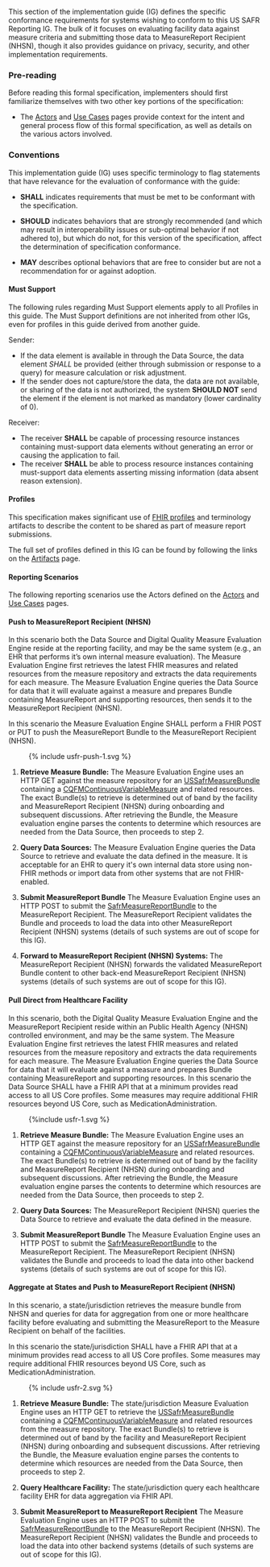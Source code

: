 This section of the implementation guide (IG) defines the specific conformance requirements for systems wishing to conform to this US SAFR Reporting IG. The bulk of it focuses on evaluating facility data against measure criteria and submitting those data to MeasureReport Recipient (NHSN), though it also provides guidance on privacy, security, and other implementation requirements.

### Pre-reading

Before reading this formal specification, implementers should first familiarize themselves with two other key portions of the specification:

* The [Actors](actors.html) and [Use Cases](usecases.html) pages provide context for the intent and general process flow of this formal specification, as well as details on the various actors involved.


### Conventions

This implementation guide (IG) uses specific terminology to flag statements that have relevance for the evaluation of conformance with the guide:

* **SHALL** indicates requirements that must be met to be conformant with the specification.

* **SHOULD** indicates behaviors that are strongly recommended (and which may result in interoperability issues or sub-optimal behavior if not adhered to), but which do not, for this version of the specification, affect the determination of specification conformance.

* **MAY** describes optional behaviors that are free to consider but are not a recommendation for or against adoption.

#### Must Support ###

The following rules regarding Must Support  elements apply to all Profiles in this guide. The Must Support definitions are not inherited from other IGs, even for profiles in this guide derived from another guide.

Sender:

* If the data element is available in through the Data Source, the data element *SHALL* be provided (either through submission or response to a query) for measure calculation or risk adjustment.
* If the sender does not capture/store the data, the data are not available, or sharing of the data is not authorized, the system **SHOULD NOT** send the element if the element is not marked as mandatory (lower cardinality of 0).

Receiver: 

* The receiver **SHALL** be capable of processing resource instances containing must-support data elements without generating an error or causing the application to fail.
* The receiver **SHALL** be able to process resource instances containing must-support data elements asserting missing information (data absent reason extension).

#### Profiles

This specification makes significant use of [FHIR profiles]({{site.data.fhir.path}}profiling.html) and terminology artifacts to describe the content to be shared as part of measure report submissions.

The full set of profiles defined in this IG can be found by following the links on the [Artifacts](artifacts.html) page.

#### Reporting Scenarios

The following reporting scenarios use the Actors defined on the [Actors](actors.html) and [Use Cases](usecases.html) pages.

#### Push to MeasureReport Recipient (NHSN)

In this scenario both the Data Source and Digital Quality Measure Evaluation Engine reside at the reporting facility, and may be the same system (e.g., an EHR that performs it’s own internal measure evaluation). The Measure Evaluation Engine first retrieves the latest FHIR measures and related resources from the measure repository and extracts the data requirements for each measure. The Measure Evaluation Engine queries the Data Source for data that it will evaluate against a measure and prepares Bundle containing MeasureReport and supporting resources, then sends it to the MeasureReport Recipient (NHSN). 

In this scenario the Measure Evaluation Engine SHALL perform a FHIR POST or PUT to push the MeasureReport Bundle to the MeasureReport Recipient (NHSN).
<figure>
  {% include usfr-push-1.svg %}
  <figcaption></figcaption>
</figure>

1. **Retrieve Measure Bundle:** The Measure Evaluation Engine uses an HTTP GET against the measure repository for an [USSafrMeasureBundle](StructureDefinition-us-safr-measure-bundle.html) containing a [CQFMContinuousVariableMeasure]({{site.data.fhir.ver.cqfm}}/StructureDefinition-cv-measure-cqfm.html) <!--[CRMIShareableMeasure]({{site.data.fhir.ver.crmi}}/StructureDefinition-crmi-shareablemeasure.html)--> and related resources. The exact Bundle(s) to retrieve is determined out of band by the facility and MeasureReport Recipient (NHSN) during onboarding and subsequent discussions. After retrieving the Bundle, the Measure evaluation engine parses the contents to determine which resources are needed from the Data Source, then proceeds to step 2.

2. **Query Data Sources:** The Measure Evaluation Engine queries the Data Source to retrieve and evaluate the data defined in the measure. It is acceptable for an EHR to query it's own internal data store using non-FHIR methods or import data from other systems that are not FHIR-enabled.

3. **Submit MeasureReport Bundle** The Measure Evaluation Engine uses an HTTP POST to submit the [SafrMeasureReportBundle](StructureDefinition-us-safr-measurereport-bundle.html) to the MeasureReport Recipient. The MeasureReport Recipient validates the Bundle and proceeds to load the data into other MeasureReport Recipient (NHSN) systems (details of such systems are out of scope for this IG).

4. **Forward to MeasureReport Recipient (NHSN) Systems:** The MeasureReport Recipient (NHSN) forwards the validated MeasureReport Bundle content to other back-end MeasureReport Recipient (NHSN) systems (details of such systems are out of scope for this IG).



#### Pull Direct from Healthcare Facility 
In this scenario, both the Digital Quality Measure Evaluation Engine and the MeasureReport Recipient reside within an Public Health Agency (NHSN) controlled environment, and may be the same system. The Measure Evaluation Engine first retrieves the latest FHIR measures and related resources from the measure repository and extracts the data requirements for each measure. The Measure Evaluation Engine queries the Data Source for data that it will evaluate against a measure and prepares Bundle containing MeasureReport and supporting resources.
In this scenario the Data Source SHALL have a FHIR API that at a minimum provides read access to all US Core profiles. Some measures may require additional FHIR resources beyond US Core, such as MedicationAdministration.

<figure>
  {%include usfr-1.svg %}
  <figcaption></figcaption>
</figure>

1. **Retrieve Measure Bundle:** The Measure Evaluation Engine uses an HTTP GET against the measure repository for an [USSafrMeasureBundle](StructureDefinition-us-safr-measure-bundle.html) containing a [CQFMContinuousVariableMeasure]({{site.data.fhir.ver.cqfm}}/StructureDefinition-cv-measure-cqfm.html)<!--[CRMIShareableMeasure]({{site.data.fhir.ver.crmi}}/StructureDefinition-crmi-shareablemeasure.html)--> and related resources. The exact Bundle(s) to retrieve is determined out of band by the facility and MeasureReport Recipient (NHSN) during onboarding and subsequent discussions. After retrieving the Bundle, the Measure evaluation engine parses the contents to determine which resources are needed from the Data Source, then proceeds to step 2.

2. **Query Data Sources:** The MeasureReport Recipient (NHSN) queries the Data Source to retrieve and evaluate the data defined in the measure.

3. **Submit MeasureReport Bundle** The Measure Evaluation Engine uses an HTTP POST to submit the [SafrMeasureReportBundle](StructureDefinition-us-safr-measurereport-bundle.html) to the MeasureReport Recipient. The MeasureReport Recipient (NHSN) validates the Bundle and proceeds to load the data into other backend systems (details of such systems are out of scope for this IG).


#### Aggregate at States and Push to MeasureReport Recipient (NHSN)
In this scenario, a state/jurisdiction retrieves the measure bundle from NHSN and queries for data for aggregation from one or more healthcare facility before evaluating and submitting the MeasureReport to the Measure Recipient on behalf of the facilities.

In this scenario the state/jurisdiction SHALL have a FHIR API that at a minimum provides read access to all US Core profiles. Some measures may require additional FHIR resources beyond US Core, such as MedicationAdministration.

<figure>
  {% include usfr-2.svg %}
  <figcaption></figcaption>
</figure>

1. **Retrieve Measure Bundle:** The state/jurisdiction Measure Evaluation Engine uses an HTTP GET to retrieve the [USSafrMeasureBundle](StructureDefinition-us-safr-measure-bundle.html) containing a [CQFMContinuousVariableMeasure]({{site.data.fhir.ver.cqfm}}/StructureDefinition-cv-measure-cqfm.html)<!--[CRMIShareableMeasure]({{site.data.fhir.ver.crmi}}/StructureDefinition-crmi-shareablemeasure.html)--> and related resources from the measure repository. The exact Bundle(s) to retrieve is determined out of band by the facility and MeasureReport Recipient (NHSN) during onboarding and subsequent discussions. After retrieving the Bundle, the Measure evaluation engine parses the contents to determine which resources are needed from the Data Source, then proceeds to step 2.

2. **Query Healthcare Facility:** The state/jurisdiction query each healthcare facility EHR for data aggregation via FHIR API. 

3. **Submit MeasureReport to MeasureReport Recipient** The Measure Evaluation Engine uses an HTTP POST to submit the [SafrMeasureReportBundle](StructureDefinition-us-safr-measurereport-bundle.html) to the MeasureReport Recipient (NHSN). The MeasureReport Recipient (NHSN) validates the Bundle and proceeds to load the data into other backend systems (details of such systems are out of scope for this IG).